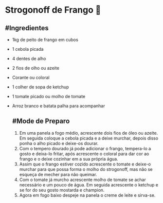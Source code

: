# Strogonoff de Frango :chicken:

## #Ingredientes

- 1kg de peito de frango em cubos

- 1 cebola picada

- 4 dentes de alho

- 2 fios de olho ou azeite

- Corante ou coloral

- 1 colher de sopa de ketchup

- 1 tomate picado ou molho de tomate

- Arroz branco e batata palha para acompanhar

  ## #Mode de Preparo

  1. Em uma panela a fogo médio, acrescente dois fios de óleo ou azeite. Em seguida coloque a cebola picada e a deixe murchar, depois disso ponha o alho picado e deixe-os dourar.
  2. Com o tempero dourado já pode adicionar o frango, tempera-lo a gosto e deixa-lo fritar, após acrescente o coloral para dar cor ao frango e o deixe cozinhar em a sua própria água.
  3. Assim que o frango estiver cozido acrescente o tomate e deixe-o murchar para que possa forma o molho do strogonoff, mas não se esqueça de mecher para não queimar.
  4. Com o tomate já murcho acrescente molho de tomate se achar necessário e um pouco de água. Em seguida acrescente o ketchup e se for do seu gosto mostarda e champion.
  5. Agora em fogo baixo despeje na panela o creme de leite e sirva-se.